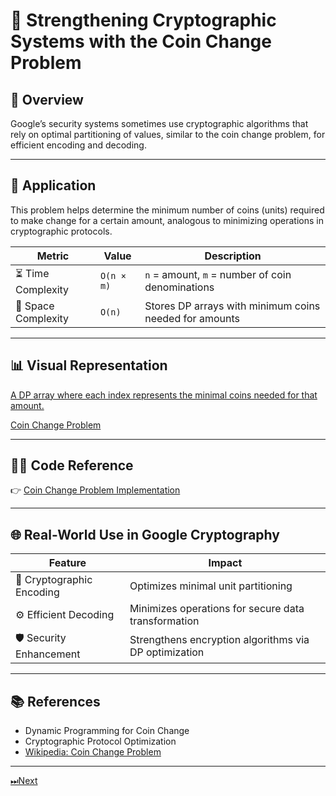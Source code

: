 # 🔐 **Strengthening Cryptographic Systems with the Coin Change Problem**

## 📌 Overview

Google’s security systems sometimes use cryptographic algorithms that rely on optimal partitioning of values, similar to the coin change problem, for efficient encoding and decoding.

---

## 🧠 Application

This problem helps determine the minimum number of coins (units) required to make change for a certain amount, analogous to minimizing operations in cryptographic protocols.

| Metric             | Value          | Description                                              |
|--------------------|----------------|----------------------------------------------------------|
| ⏳ Time Complexity  | `O(n × m)`     | `n` = amount, `m` = number of coin denominations         |
| 🧠 Space Complexity | `O(n)`         | Stores DP arrays with minimum coins needed for amounts   |

---

## 📊 Visual Representation

[A DP array where each index represents the minimal coins needed for that amount.](https://www.interviewbit.com/blog/wp-content/uploads/2021/10/Image-1-13.png)

[Coin Change Problem](https://storage.googleapis.com/algodailyrandomassets/curriculum/hard-arrays/coin1.png)

---

## 🧑‍💻 Code Reference

👉 [Coin Change Problem Implementation](https://github.com/Shreshta001/aps_portfolio.github.io/blob/main/codes/9.cpp)

---

## 🌐 Real-World Use in Google Cryptography

| Feature                   | Impact                                                  |
|---------------------------|---------------------------------------------------------|
| 🔐 Cryptographic Encoding  | Optimizes minimal unit partitioning                      |
| ⚙️ Efficient Decoding      | Minimizes operations for secure data transformation     |
| 🛡️ Security Enhancement    | Strengthens encryption algorithms via DP optimization   |

---

## 📚 References

- Dynamic Programming for Coin Change  
- Cryptographic Protocol Optimization  
- [Wikipedia: Coin Change Problem](https://en.wikipedia.org/wiki/Change-making_problem)


---

[⏭Next](./10.md)

